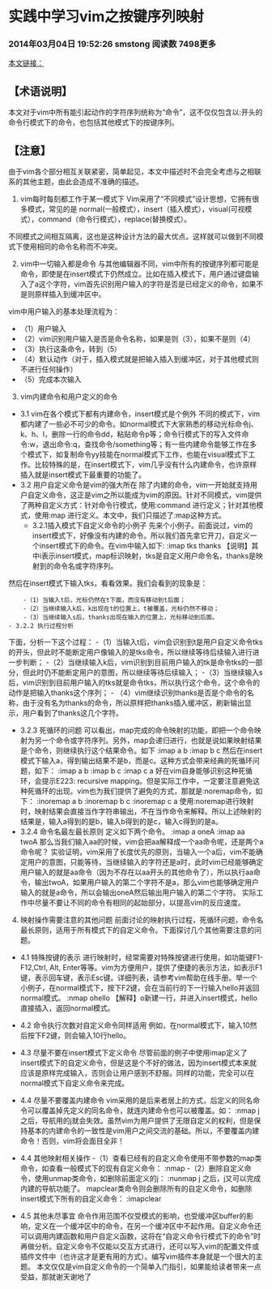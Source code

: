 # 实践中学习vim之按键序列映射
### 2014年03月04日 19:52:26 smstong 阅读数 7498更多
[本文链接：](https://blog.csdn.net/smstong/article/details/20475223)
## 【术语说明】

本文对于vim中所有能引起动作的字符序列统称为“命令”，这不仅仅包含以:开头的命令行模式下的命令，也包括其他模式下的按键序列。

## 【注意】

由于vim各个部分相互关联紧密，简单起见，本文中描述时不会完全考虑与之相联系的其他主题，由此会造成不准确的描述。

1. vim每时每刻都工作于某一模式下
Vim采用了“不同模式”设计思想，它拥有很多模式，常见的是 normal(一般模式），insert（插入模式），visual(可视模式），command（命令行模式），replace(替换模式）。

不同模式之间相互隔离，这也是这种设计方法的最大优点。这样就可以做到不同模式下使用相同的命令名称而不冲突。

2. vim中一切输入都是命令
与其他编辑器不同，vim中所有的按键序列都可能是命令，即使是在insert模式下仍然成立。比如在插入模式下，用户通过键盘输入了a这个字符，vim首先识别用户输入的字符是否是已经定义的命令，如果不是则原样插入到缓冲区中。

vim中用户输入的基本处理流程为：  

- （1）用户输入
- （2）vim识别用户输入是否是命令名称，如果是则（3），如果不是则（4）
- （3）执行这条命令，转到（5）
- （4）默认动作（对于，插入模式就是把输入插入到缓冲区，对于其他模式则不进行任何操作）
- （5）完成本次输入
3. vim内建命令和用户定义的命令
- 3.1 vim在各个模式下都有内建命令，insert模式是个例外
不同的模式下，vim都内建了一些必不可少的命令。如normal模式下大家熟悉的移动光标命令j、k、h、l，删除一行的命令dd，粘贴命令p等；命令行模式下的写入文件命令:w，退出命令:q，查找命令/something等；有一些内建命令能够工作在多个模式下，如复制命令yy技能在normal模式下工作，也能在visual模式下工作。比较特殊的是，在insert模式下，vim几乎没有什么内建命令，也许原样插入就是insert模式下最重要的功能了。
- 3.2 用户自定义命令是vim的强大所在
除了内建的命令，vim一开始就支持用户自定义命令，这正是vim之所以能成为vim的原因。针对不同模式，vim提供了两种自定义方式：针对命令行模式，使用:command 进行定义；针对其他模式，使用:map 进行定义。本文中，我们只描述了:map这种方式。
    - 3.2.1插入模式下自定义命令的小例子
先来个小例子。前面说过，vim的insert模式下，好像没有内建的命令。所以我们首先拿它开刀，自定义一个insert模式下的命令。在vim中输入如下:
:imap tks thanks
【说明】其中i表示insert模式，map标识映射，tks是自定义用户命令名，thanks是映射到的命令名或字符序列。

然后在insert模式下输入tks，看看效果。我们会看到的现象是：  

        -（1）当输入t后，光标仍然在t下面，而没有移动到t后面；
        -（2）当继续输入k后，k出现在t的位置上，t被覆盖，光标仍然不移动；
        -（3）当继续输入s后，thanks出现在输入的位置上，光标移动到后面。
    - 3.2.2 执行过程分析
下面，分析一下这个过程：
        -（1）当输入t后，vim会识别到t是用户自定义命令tks的开头，但此时不能断定用户像输入的是tks命令，所以继续等待后续输入进行进一步判断；
        -（2）当继续输入k后，vim识别到目前用户输入的tk是命令tks的一部分，但此时仍不能断定用户的意图，所以继续等待后续输入；
        -（3）当继续输入s后，vim识别到目前用户输入的tks就是命令tks，所以执行这个命令，这个命令的动作是把输入thanks这个序列；
        - （4）vim继续识别thanks是否是个命令的名称，由于没有名为thanks的命令，所以原样把thanks插入缓冲区，刷新输出显示，用户看到了thanks这几个字符。
- 3.2.3 死循环的问题
可以看出，map完成的命令映射的功能，即把一个命令映射为另一个命令或字符序列。另外，map会递归进行，也就是说如果映射结果是个命令，则继续执行这个结果命令。如下
:imap a b
:imap b c
然后在insert模式下输入a，得到输出结果不是b，而是c。这种方式会带来经典的死循环问题，如下：
:imap a b
:imap b c
:imap c a
好在vim自身能够识别这种死循环，会提示E223: recursive mapping。但是实际工作中，一定要注意避免这种死循环的出现。vim也为我们提供了避免的方式，那就是:noremap命令，如下：
:inoremap a b
:inoremap b c
:inoremap c a
使用:noremap进行映射时，映射结果会直接当作字符串输出，不在当作命令来解释。所以上述映射的结果是，输入a得到的是b，输入b得到的是c，输入c得到的是a。
- 3.2.4 命令名最左最长原则
定义如下两个命令。
:imap a  oneA
:imap aa twoA
那么当我们输入aa的时候，vim会把aa解释成一个aa命令呢，还是两个a命令呢？
实验证明，vim采用了长度优先的原则，当输入一个a后，vim不能确定用户的意图，只能等待，当继续输入的字符还是a时，此时vim已经能够确定用户输入的就是aa命令（因为不存在以aa开头的其他命令了），所以执行aa命令，输出twoA，如果用户输入的第二个字符不是a，那么vim也能够确定用户输入的就是a命令，所以会输出oneA然后输出用户输入的第二个字符。
实际工作中尽量不要让不同的命令有相同的起始部分，以提高vim的反应速度。

4. 映射操作需要注意的其他问题
前面讨论的映射执行过程，死循环问题，命令名最长原则，适用于所有模式下的自定义命令。下面探讨几个其他需要注意的问题。
- 4.1 特殊按键的表示
进行映射时，经常需要对特殊按键进行使用，如功能键F1-F12,Ctrl, Alt, Enter等等。vim为方便用户，提供了便捷的表示方法，如<F1>表示F1键，<CR>表示回车键，<Esc>表示Esc键。详细列表，请参考vim帮助在线手册。举一个小例子，在normal模式下，按下F2键，会在当前行的下一行输入hello并返回normal模式。
:nmap <F2> ohello<Esc>
【解释】o新建一行，并进入insert模式，hello直接插入，<Esc>返回normal模式。

- 4.2 命令执行次数对自定义命令同样适用
例如，在normal模式下，输入10然后按下F2键，则会输入10行hello。

- 4.3 尽量不要在insert模式下定义命令
尽管前面的例子中使用imap定义了insert模式下的自定义命令，但是这是个不好的做法，因为insert模式本来就应该是原样完成输入，否则会让用户感到不舒服。同样的功能，完全可以在normal模式下自定义命令来完成。

- 4.4 尽量不要覆盖内建命令
vim采用的是后来者居上的方式，后定义的同名命令可以覆盖掉先定义的同名命令，就连内建命令也可以被覆盖。如：
:nmap j <Nop>
之后，导航用的j就会失效。虽然vim为用户提供了无限自定义的权利，但是保持基本的内建命令的一致性是vim用户之间交流的基础。所以，不要覆盖内建命令！否则，vim将会面目全非！
   
- 4.4 其他映射相关操作
    -（1）查看已经有的自定义命令使用不带参数的map类命令，如查看一般模式下的现有自定义命令：
:nmap
    -（2）删除自定义命令，使用unmap类命令，如删除前面定义的j：
:nunmap j
之后，j又可以完成内建的导航功能了。
mapclear类命令则会删除所有的自定义命令，如删除insert模式下所有的自定义命令：
:imapclear

- 4.5 其他未尽事宜
命令作用范围不仅受模式的影响，也受缓冲区buffer的影响，定义在一个缓冲区中的命令，在另一个缓冲区中不起作用。自定义命令还可以调用内建函数和用户自定义函数，这将在“自定义命令行模式下的命令”时再做分析。自定义命令不仅能以交互方式进行，还可以写入vim的配置文件或插件文件中（也许这才是更有用的方式）。编写vim插件本身就是一个很大的主题。
本文仅仅是vim自定义命令的一个简单入门指引，如果能给读者带来一点受益，那就谢天谢地了

